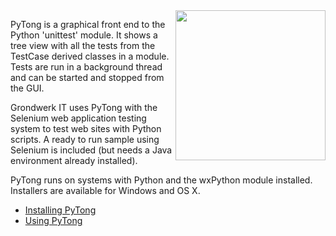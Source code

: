 <a href='http://www.grondwerk.it/gfx/pytong_screenshot.png'>
<img src='http://www.grondwerk.it/gfx/pytong_screenshot.png' align='right' width='240' height='240' />
</a>

PyTong is a graphical front end to the Python 'unittest' module. It shows a tree view with all the tests from the TestCase derived classes in a module. Tests are run in a background thread and can be started and stopped from the GUI.

Grondwerk IT uses PyTong with the Selenium web application testing system to test web sites with Python scripts. A ready to run sample using Selenium is included (but needs a Java environment already installed).

PyTong runs on systems with Python and the wxPython module installed. Installers are available for Windows and OS X.

  * [Installing PyTong](InstallingPyTong.md)
  * [Using PyTong](UsingPyTong.md)